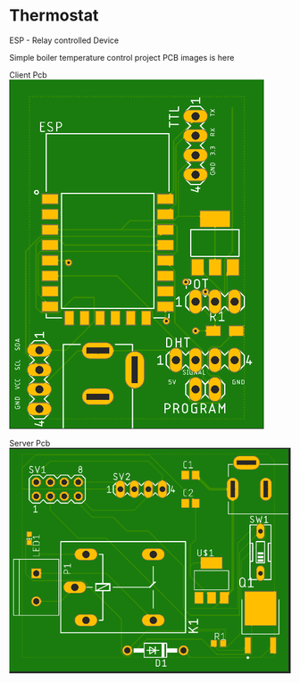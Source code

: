 # Thermostat
ESP - Relay controlled Device


Simple boiler temperature control project
PCB images is here


Client Pcb
![Client Pcb](/client.png)

Server Pcb
![Server Pcb](/server.png)
